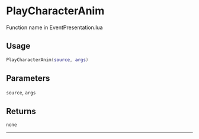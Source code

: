 # PlayCharacterAnim
Function name in EventPresentation.lua
## Usage
```lua
PlayCharacterAnim(source, args)
```
## Parameters
`source`, `args`
## Returns
`none`

---